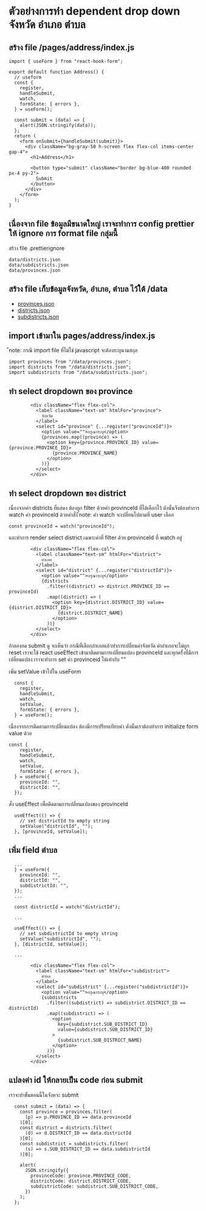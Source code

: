 # ตัวอย่างการทำ dependent drop down จังหวัด อำเภอ ตำบล

## สร้าง file /pages/address/index.js

```
import { useForm } from "react-hook-form";

export default function Address() {
  // useform
  const {
    register,
    handleSubmit,
    watch,
    formState: { errors },
  } = useForm();

  const submit = (data) => {
    alert(JSON.stringify(data));
  };
  return (
    <form onSubmit={handleSubmit(submit)}>
      <div className="bg-gray-50 h-screen flex flex-col items-center gap-4">
        <h1>Address</h1>

        <button type="submit" className="border bg-blue-400 rounded px-4 py-2">
          Submit
        </button>
      </div>
    </form>
  );
}
```

## เนื่องจาก file ข้อมูลมีขนาดใหญ่ เราจะทำการ config prettier ให้ ignore การ format file กลุ่มนี้

สร้าง file .prettierignore

```
data/districts.json
data/subdistricts.json
data/provinces.json
```

## สร้าง file เก็บข้อมูลจังหวัด, อำเภอ, ตำบล ไว้ใต้ /data

- [provinces.json](https://raw.githubusercontent.com/Cerberus/Thailand-Address/master/provinces.json)
- [districts.json](https://raw.githubusercontent.com/Cerberus/Thailand-Address/master/districts.json)
- [subdistricts.json](https://raw.githubusercontent.com/Cerberus/Thailand-Address/master/subDistricts.json)

## import เข้ามาใน pages/address/index.js

ืnote: กรณี import file ที่ไม่ใช่ javascript จะต้องระบุนามสกุล

```
import provinces from "/data/provinces.json";
import districts from "/data/districts.json";
import subdistricts from "/data/subdistricts.json";
```

## ทำ select dropdown ของ province

```
        <div className="flex flex-col">
          <label className="text-sm" htmlFor="province">
            จังหวัด
          </label>
          <select id="province" {...register("provinceId")}>
            <option value="">กรุณาระบุ</option>
            {provinces.map((province) => (
              <option key={province.PROVINCE_ID} value={province.PROVINCE_ID}>
                {province.PROVINCE_NAME}
              </option>
            ))}
          </select>
        </div>
```

## ทำ select dropdown ของ district

เนื่องจากค่า districts ที่แสดง ต้องถูก filter ด้วยค่า provinceId ที่ได้เลือกไว้ ดังนั้นจึงต้องทำการ watch ค่า provinceId ด้วยคำสั่ง
ืnote: ค่า watch จะเปลี่ยนไปตามที่ user เลือก

```
const provinceId = watch("provinceId");
```

และทำการ render select district เฉพาะค่าที่ filter ด้วย provinceId ที่ watch อยู่

```
        <div className="flex flex-col">
          <label className="text-sm" htmlFor="district">
            อำเภอ
          </label>
          <select id="district" {...register("districtId")}>
            <option value="">กรุณาระบุ</option>
            {districts
              .filter((district) => district.PROVINCE_ID == provinceId)
              .map((district) => (
                <option key={district.DISTRICT_ID} value={district.DISTRICT_ID}>
                  {district.DISTRICT_NAME}
                </option>
              ))}
          </select>
        </div>
```

ถ้าลองกด submit ดู จะเห็นว่า กรณีที่เลือกอำเภอแล้วทำการเปลี่ยนค่าจังหวัด ค่าอำเภอจะไม่ถูก reset
เราจะใช้ react useEffect เข้ามาติดตามการเปลี่ยนแปลง provinceId และทุกครั้งที่มีการเปลี่ยนแปลง เราจะทำการ set ค่า provinceid ให้เท่ากับ ""

เพิ่ม setValue เข้าไปใน useForm

```
  const {
    register,
    handleSubmit,
    watch,
    setValue,
    formState: { errors },
  } = useForm();
```

เนื่องจากการติดตามการเปลี่ยนแปลง ต้องมีการเปรียบเทียบค่า ดังนั้นเราต้องทำการ initialize form value ด้วย

```
const {
    register,
    handleSubmit,
    watch,
    setValue,
    formState: { errors },
  } = useForm({
    provinceId: "",
    districtId: "",
  });

```

สั่ง useEffect เพื่อติดตามการเปลี่ยนแปลงของ provinceId

```
  useEffect(() => {
    // set districtId to empty string
    setValue("districtId", "");
  }, [provinceId, setValue]);
```

## เพิ่ม field ตำบล

```
  ...
  } = useForm({
    provinceId: "",
    districtId: "",
    subdistrictId: "",
  });
  ...

  const districtId = watch("districtId");

  ...

  useEffect(() => {
    // set subdistrictId to empty string
    setValue("subdistrictId", "");
  }, [districtId, setValue]);

  ...

        <div className="flex flex-col">
          <label className="text-sm" htmlFor="subdistrict">
            ตำบล
          </label>
          <select id="subdistrict" {...register("subdistrictId")}>
            <option value="">กรุณาระบุ</option>
            {subdistricts
              .filter((subdistrict) => subdistrict.DISTRICT_ID == districtId)
              .map((subdistrict) => (
                <option
                  key={subdistrict.SUB_DISTRICT_ID}
                  value={subdistrict.SUB_DISTRICT_ID}
                >
                  {subdistrict.SUB_DISTRICT_NAME}
                </option>
              ))}
          </select>
        </div>
```

## แปลงค่า id ให้กลายเป็น code ก่อน submit

เราจะทำขั้นตอนนี้ในจังหวะ submit

```
  const submit = (data) => {
    const province = provinces.filter(
      (p) => p.PROVINCE_ID == data.provinceId
    )[0];
    const district = districts.filter(
      (d) => d.DISTRICT_ID == data.districtId
    )[0];
    const subdistrict = subdistricts.filter(
      (s) => s.SUB_DISTRICT_ID == data.subdistrictId
    )[0];

    alert(
      JSON.stringify({
        provinceCode: province.PROVINCE_CODE,
        districtCode: district.DISTRICT_CODE,
        subdistrictCode: subdistrict.SUB_DISTRICT_CODE,
      })
    );
  };
```

